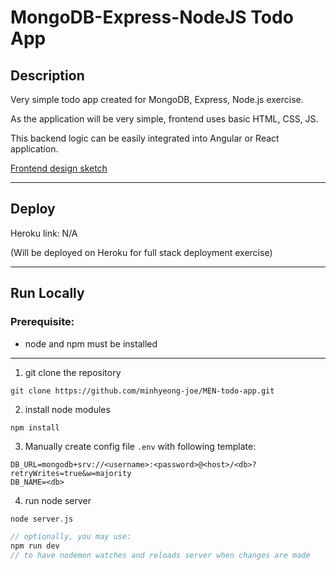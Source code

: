# MongoDB-Express-NodeJS Todo App

## Description

Very simple todo app created for MongoDB, Express, Node.js exercise.

As the application will be very simple, frontend uses basic HTML, CSS, JS.

This backend logic can be easily integrated into Angular or React application.

[Frontend design sketch](https://www.sketch.com/s/b40bf7cd-eabe-4971-bc1d-bab6a4313583)

---

## Deploy

Heroku link: N/A

(Will be deployed on Heroku for full stack deployment exercise)

---

## Run Locally

### Prerequisite:
- node and npm must be installed

---

1. git clone the repository

```
git clone https://github.com/minhyeong-joe/MEN-todo-app.git
```
2. install node modules
```
npm install
```
3. Manually create config file `.env` with following template:
```
DB_URL=mongodb+srv://<username>:<password>@<host>/<db>?retryWrites=true&w=majority
DB_NAME=<db>
```
4. run node server
```c
node server.js

// optionally, you may use:
npm run dev
// to have nodemon watches and reloads server when changes are made
```